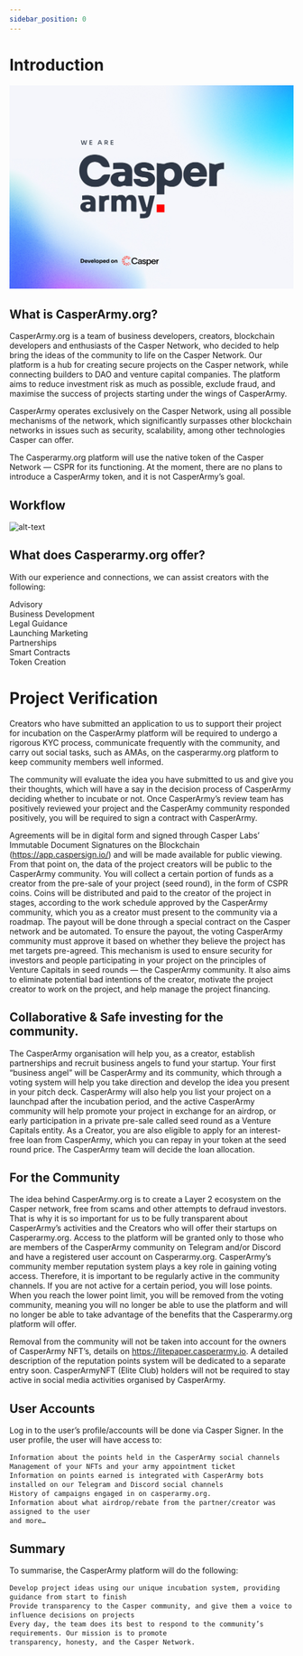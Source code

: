 ```yaml
---
sidebar_position: 0
---
```


# Introduction

![alt-text](pic/we_are_casperarmy.jpg)

## What is CasperArmy.org?

CasperArmy.org is a team of business developers, creators, blockchain developers and enthusiasts of the Casper Network, who decided to help bring the ideas of the community to life on the Casper Network. Our platform is a hub for creating secure projects on the Casper network, while connecting builders to DAO and venture capital companies. The platform aims to reduce investment risk as much as possible, exclude fraud, and maximise the success of projects starting under the wings of CasperArmy.

CasperArmy operates exclusively on the Casper Network, using all possible mechanisms of the network, which significantly surpasses other blockchain networks in issues such as security, scalability, among other technologies Casper can offer.

The Casperarmy.org platform will use the native token of the Casper Network — CSPR for its functioning. At the moment, there are no plans to introduce a CasperArmy token, and it is not CasperArmy’s goal.

## Workflow

![alt-text](../pic/casperarmy_workflow.jpg)

## What does Casperarmy.org offer?

With our experience and connections, we can assist creators with the following:

Advisory</br>
Business Development</br>
Legal Guidance</br>
Launching Marketing</br>
Partnerships</br>
Smart Contracts</br>
Token Creation</br>

# Project Verification

Creators who have submitted an application to us to support their project for incubation on the CasperArmy platform will be required to undergo a rigorous KYC process, communicate frequently with the community, and carry out social tasks, such as AMAs, on the casperarmy.org platform to keep community members well informed.

The community will evaluate the idea you have submitted to us and give you their thoughts, which will have a say in the decision process of CasperArmy deciding whether to incubate or not. Once CasperArmy’s review team has positively reviewed your project and the CasperAmy community responded positively, you will be required to sign a contract with CasperArmy.

Agreements will be in digital form and signed through Casper Labs’ Immutable Document Signatures on the Blockchain (https://app.caspersign.io/) and will be made available for public viewing. From that point on, the data of the project creators will be public to the CasperArmy community. You will collect a certain portion of funds as a creator from the pre-sale of your project (seed round), in the form of CSPR coins. Coins will be distributed and paid to the creator of the project in stages, according to the work schedule approved by the CasperArmy community, which you as a creator must present to the community via a roadmap. The payout will be done through a special contract on the Casper network and be automated. To ensure the payout, the voting CasperArmy community must approve it based on whether they believe the project has met targets pre-agreed. This mechanism is used to ensure security for investors and people participating in your project on the principles of Venture Capitals in seed rounds — the CasperArmy community. It also aims to eliminate potential bad intentions of the creator, motivate the project creator to work on the project, and help manage the project financing.

## Collaborative & Safe investing for the community.

The CasperArmy organisation will help you, as a creator, establish partnerships and recruit business angels to fund your startup. Your first “business angel” will be CasperArmy and its community, which through a voting system will help you take direction and develop the idea you present in your pitch deck. CasperArmy will also help you list your project on a launchpad after the incubation period, and the active CasperArmy community will help promote your project in exchange for an airdrop, or early participation in a private pre-sale called seed round as a Venture Capitals entity. As a Creator, you are also eligible to apply for an interest-free loan from CasperArmy, which you can repay in your token at the seed round price. The CasperArmy team will decide the loan allocation.

## For the Community

The idea behind CasperArmy.org is to create a Layer 2 ecosystem on the Casper network, free from scams and other attempts to defraud investors. That is why it is so important for us to be fully transparent about CasperArmy’s activities and the Creators who will offer their startups on Casperarmy.org. Access to the platform will be granted only to those who are members of the CasperArmy community on Telegram and/or Discord and have a registered user account on Casperarmy.org. CasperArmy’s community member reputation system plays a key role in gaining voting access. Therefore, it is important to be regularly active in the community channels. If you are not active for a certain period, you will lose points. When you reach the lower point limit, you will be removed from the voting community, meaning you will no longer be able to use the platform and will no longer be able to take advantage of the benefits that the Casperarmy.org platform will offer.

Removal from the community will not be taken into account for the owners of CasperArmy NFT’s, details on https://litepaper.casperarmy.io. A detailed description of the reputation points system will be dedicated to a separate entry soon. CasperArmyNFT (Elite Club) holders will not be required to stay active in social media activities organised by CasperArmy.

## User Accounts

Log in to the user’s profile/accounts will be done via Casper Signer. In the user profile, the user will have access to:

    Information about the points held in the CasperArmy social channels
    Management of your NFTs and your army appointment ticket
    Information on points earned is integrated with CasperArmy bots installed on our Telegram and Discord social channels
    History of campaigns engaged in on casperarmy.org.
    Information about what airdrop/rebate from the partner/creator was assigned to the user
    and more…
    
## Summary

To summarise, the CasperArmy platform will do the following:

    Develop project ideas using our unique incubation system, providing guidance from start to finish
    Provide transparency to the Casper community, and give them a voice to influence decisions on projects
    Every day, the team does its best to respond to the community’s requirements. Our mission is to promote
    transparency, honesty, and the Casper Network.
